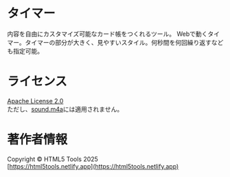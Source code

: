 # タイマー
内容を自由にカスタマイズ可能なカード帳をつくれるツール。
Webで動くタイマー。タイマーの部分が大きく、見やすいスタイル。何秒間を何回繰り返すなども指定可能。
# ライセンス
[Apache License 2.0](LICENSE)  
ただし、[sound.m4a](sound.m4a)には適用されません。
# 著作者情報
Copyright &copy; HTML5 Tools 2025  
[https://html5tools.netlify.app](https://html5tools.netlify.app)
